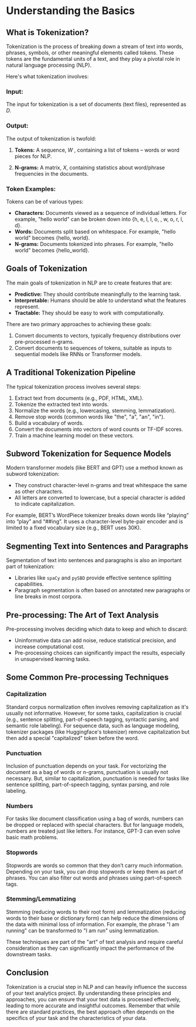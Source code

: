 # Understanding the Basics

## What is Tokenization?

Tokenization is the process of breaking down a stream of text into words, phrases, symbols, or other meaningful elements called tokens. These tokens are the fundamental units of a text, and they play a pivotal role in natural language processing (NLP).

Here's what tokenization involves:

### Input:

The input for tokenization is a set of documents (text files), represented as $D$.

### Output:

The output of tokenization is twofold:

1. **Tokens:** A sequence, $W$ , containing a list of tokens – words or word pieces for NLP.

2. **N-grams:** A matrix, $X$, containing statistics about word/phrase frequencies in the documents.

### Token Examples:

Tokens can be of various types:

- **Characters:** Documents viewed as a sequence of individual letters. For example, "hello world" can be broken down into {h, e, l, l, o, , w, o, r, l, d}.
- **Words:** Documents split based on whitespace. For example, "hello world" becomes {hello, world}.
- **N-grams:** Documents tokenized into phrases. For example, "hello world" becomes {hello_world}.

## Goals of Tokenization

The main goals of tokenization in NLP are to create features that are:

- **Predictive:** They should contribute meaningfully to the learning task.
- **Interpretable:** Humans should be able to understand what the features represent.
- **Tractable:** They should be easy to work with computationally.

There are two primary approaches to achieving these goals:

1. Convert documents to vectors, typically frequency distributions over pre-processed n-grams.
2. Convert documents to sequences of tokens, suitable as inputs to sequential models like RNNs or Transformer models.

## A Traditional Tokenization Pipeline

The typical tokenization process involves several steps:

1. Extract text from documents (e.g., PDF, HTML, XML).
2. Tokenize the extracted text into words.
3. Normalize the words (e.g., lowercasing, stemming, lemmatization).
4. Remove stop words (common words like "the", "a", "an", "in").
5. Build a vocabulary of words.
6. Convert the documents into vectors of word counts or TF-IDF scores.
7. Train a machine learning model on these vectors.

## Subword Tokenization for Sequence Models

Modern transformer models (like BERT and GPT) use a method known as subword tokenization:

- They construct character-level n-grams and treat whitespace the same as other characters.
- All letters are converted to lowercase, but a special character is added to indicate capitalization.

For example, BERT’s WordPiece tokenizer breaks down words like “playing” into “play” and “##ing”. It uses a character-level byte-pair encoder and is limited to a fixed vocabulary size (e.g., BERT uses 30K).

## Segmenting Text into Sentences and Paragraphs

Segmentation of text into sentences and paragraphs is also an important part of tokenization:

- Libraries like `spaCy` and `pySBD` provide effective sentence splitting capabilities.
- Paragraph segmentation is often based on annotated new paragraphs or line breaks in most corpora.

## Pre-processing: The Art of Text Analysis

Pre-processing involves deciding which data to keep and which to discard:

- Uninformative data can add noise, reduce statistical precision, and increase computational cost.
- Pre-processing choices can significantly impact the results, especially in unsupervised learning tasks.

## Some Common Pre-processing Techniques

### Capitalization

Standard corpus normalization often involves removing capitalization as it's usually not informative. However, for some tasks, capitalization is crucial (e.g., sentence splitting, part-of-speech tagging, syntactic parsing, and semantic role labeling). For sequence data, such as language modeling, tokenizer packages (like Huggingface's tokenizer) remove capitalization but then add a special "capitalized" token before the word.

### Punctuation

Inclusion of punctuation depends on your task. For vectorizing the document as a bag of words or n-grams, punctuation is usually not necessary. But, similar to capitalization, punctuation is needed for tasks like sentence splitting, part-of-speech tagging, syntax parsing, and role labeling.

### Numbers

For tasks like document classification using a bag of words, numbers can be dropped or replaced with special characters. But for language models, numbers are treated just like letters. For instance, GPT-3 can even solve basic math problems.

### Stopwords

Stopwords are words so common that they don’t carry much information. Depending on your task, you can drop stopwords or keep them as part of phrases. You can also filter out words and phrases using part-of-speech tags.

### Stemming/Lemmatizing

Stemming (reducing words to their root form) and lemmatization (reducing words to their base or dictionary form) can help reduce the dimensions of the data with minimal loss of information. For example, the phrase "I am running" can be transformed to "I am run" using lemmatization.

These techniques are part of the "art" of text analysis and require careful consideration as they can significantly impact the performance of the downstream tasks.

## Conclusion

Tokenization is a crucial step in NLP and can heavily influence the success of your text analytics project. By understanding these principles and approaches, you can ensure that your text data is processed effectively, leading to more accurate and insightful outcomes. Remember that while there are standard practices, the best approach often depends on the specifics of your task and the characteristics of your data.

